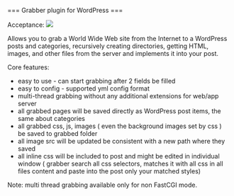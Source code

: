=== Grabber plugin for WordPress ===

Acceptance: <img src='https://travis-ci.org/AlexTsumarov/easy-grabber.svg'>

Allows you to grab a World Wide Web site from the Internet to a WordPress posts and categories, 
recursively creating directories, getting HTML, images, and other files from the server and implements it into your post. 

Core features:
 - easy to use - can start grabbing after 2 fields be filled
 - easy to config - supported yml config format
 - multi-thread grabbing without any additional extensions for web/app server
 - all grabbed pages will be saved directly as WordPress post items, the same about categories
 - all grabbed css, js, images ( even the background images set by css ) be saved to grabbed folder
 - all image src will be updated be consistent with a new path where they saved
 - all inline css will be included to post and might be edited in individual window ( grabber search all css selectors, matches it with all css in all files content and paste into the post only your matched styles)

Note: multi thread grabbing available only for non FastCGI mode.